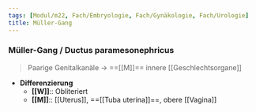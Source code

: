 ```yaml
---
tags: [Modul/m22, Fach/Embryologie, Fach/Gynäkologie, Fach/Urologie]
title: Müller-Gang
---
```

### Müller-Gang / Ductus paramesonephricus
> Paarige Genitalkanäle → ==[[M]]== innere [[Geschlechtsorgane]]
- **Differenzierung**
	- **[[W]]**:: Obliteriert
	- **[[M]]**:: [[Uterus]], ==[[Tuba uterina]]==, obere [[Vagina]]